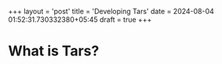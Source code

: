 +++
layout = 'post'
title = 'Developing Tars'
date = 2024-08-04 01:52:31.730332380+05:45
draft = true
+++

# What is Tars?
